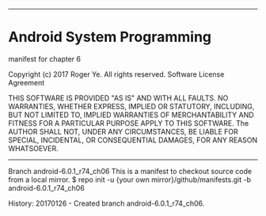 ******************************************************************************
# Android System Programming
 manifest for chapter 6

 Copyright (c) 2017 Roger Ye.  All rights reserved.
 Software License Agreement
 
 
 THIS SOFTWARE IS PROVIDED "AS IS" AND WITH ALL FAULTS.
 NO WARRANTIES, WHETHER EXPRESS, IMPLIED OR STATUTORY, INCLUDING, BUT
 NOT LIMITED TO, IMPLIED WARRANTIES OF MERCHANTABILITY AND FITNESS FOR
 A PARTICULAR PURPOSE APPLY TO THIS SOFTWARE. The AUTHOR SHALL NOT, UNDER
 ANY CIRCUMSTANCES, BE LIABLE FOR SPECIAL, INCIDENTAL, OR CONSEQUENTIAL
 DAMAGES, FOR ANY REASON WHATSOEVER.

******************************************************************************
Branch android-6.0.1_r74_ch06
This is a manifest to checkout source code from a local mirror.
$ repo init -u {your own mirror}/github/manifests.git -b android-6.0.1_r74_ch06

History:
20170126 - Created branch android-6.0.1_r74_ch06.

